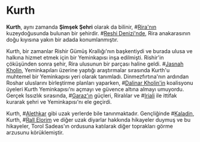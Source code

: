 # Kurth

**Kurth**, aynı zamanda **Şimşek Şehri** olarak da bilinir, #[Rira'nın](locations/rira) kuzeydoğusunda bulunan bir şehirdir. #[Reshi Denizi'nde](locations/reshi-sea), Rira anakarasının doğu kıyısına yakın bir adada konumlanmıştır.

Kurth, bir zamanlar Rishir Gümüş Krallığı'nın başkentiydi ve burada ulusa ve halkına hizmet etmek için bir Yeminkapısı inşa edilmişti. Rishir'in çöküşünden sonra şehir, Rira ulusunun bir parçası haline geldi. #[Jasnah Kholin](characters/jasnah), Yeminkapıları üzerine yaptığı araştırmalar sırasında Kurth'u muhtemel bir Yeminkapısı yeri olarak tanımladı. Dinmezfırtına'nın ardından Roshar uluslarını birleştirme planları yaparken, #[Dalinar Kholin'in](characters/dalinar) koalisyonu üyeleri Kurth Yeminkapısı'nı açmayı ve güvence altına almayı umuyordu. Gerçek Issızlık sırasında, #[Garaz'ın](characters/odium) güçleri, Riralılar ve #[Iriali](locations/iri) ile ittifak kurarak şehri ve Yeminkapısı'nı ele geçirdi.

Kurth, #[Alethkar](locations/alethkar) gibi uzak yerlerde bile tanınmaktadır. Gençliğinde #[Kaladin](characters/kaladin), Kurth,  #[Rall Elorim](locations/rall-elorim) ve diğer uzak diyarlar hakkında hikayeler duymuş ve bu hikayeler, Torol Sadeas'ın ordusuna katılarak diğer toprakları görme arzusunu körüklemiştir.
